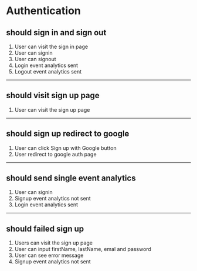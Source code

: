 # Authentication

## should sign in and sign out

1. User can visit the sign in page
2. User can signin
3. User can signout
4. Login event analytics sent
5. Logout event analytics sent

---

## should visit sign up page

1. User can visit the sign up page

---

## should sign up redirect to google

1. User can click Sign up with Google button
2. User redirect to google auth page

---

## should send single event analytics

1. User can signin
2. Signup event analytics not sent
3. Login event analytics sent

---

## should failed sign up

1. Users can visit the sign up page
2. User can input firstName, lastName, emal and password
3. User can see error message
4. Signup event analytics not sent
